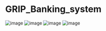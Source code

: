 # GRIP_Banking_system
![image](https://github.com/Randhiranju/GRIP_Banking_system/assets/94231655/11143ed4-439f-494a-82a7-a801288f6715)
![image](https://github.com/Randhiranju/GRIP_Banking_system/assets/94231655/2c9d50ce-85ab-4a48-9fcb-96acdacf9c07)
![image](https://github.com/Randhiranju/GRIP_Banking_system/assets/94231655/9df7ba06-6330-46e0-bb8f-d95d35b8f087)
![image](https://github.com/Randhiranju/GRIP_Banking_system/assets/94231655/4a262c5b-0997-4879-9821-78a3202e82b6)
